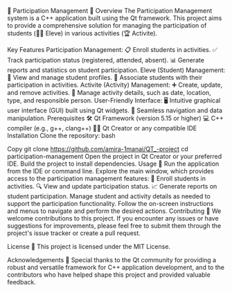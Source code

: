 🎉 Participation Management 🎉
Overview
The Participation Management system is a C++ application built using the Qt framework. This project aims to provide a comprehensive solution for managing the participation of students (👩‍🎓 Eleve) in various activities (🏆 Activite).

Key Features
Participation Management:
📋 Enroll students in activities.
✅ Track participation status (registered, attended, absent).
📊 Generate reports and statistics on student participation.
Eleve (Student) Management:
👤 View and manage student profiles.
🔗 Associate students with their participation in activities.
Activite (Activity) Management:
➕ Create, update, and remove activities.
📅 Manage activity details, such as date, location, type, and responsible person.
User-Friendly Interface:
🖥️ Intuitive graphical user interface (GUI) built using Qt widgets.
🔄 Seamless navigation and data manipulation.
Prerequisites
🛠️ Qt Framework (version 5.15 or higher)
💻 C++ compiler (e.g., g++, clang++)
🧑‍💻 Qt Creator or any compatible IDE
Installation
Clone the repository:
bash

Copy
git clone https://github.com/amira-1manai/QT_-project
cd participation-management
Open the project in Qt Creator or your preferred IDE.
Build the project to install dependencies.
Usage
🚀 Run the application from the IDE or command line.
Explore the main window, which provides access to the participation management features:
📝 Enroll students in activities.
🔍 View and update participation status.
📈 Generate reports on student participation.
Manage student and activity details as needed to support the participation functionality.
Follow the on-screen instructions and menus to navigate and perform the desired actions.
Contributing
🤝 We welcome contributions to this project. If you encounter any issues or have suggestions for improvements, please feel free to submit them through the project's issue tracker or create a pull request.

License
📜 This project is licensed under the MIT License.

Acknowledgements
🙏 Special thanks to the Qt community for providing a robust and versatile framework for C++ application development, and to the contributors who have helped shape this project and provided valuable feedback.





